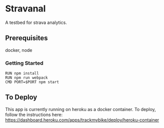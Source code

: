 # Stravanal

A testbed for strava analytics.

## Prerequisites

docker, node

### Getting Started
```
RUN npm install
RUN npm run webpack
CMD PORT=$PORT npm start
```

## To Deploy

This app is currently running on heroku as a docker container. To deploy, follow the instructions here: https://dashboard.heroku.com/apps/trackmybike/deploy/heroku-container